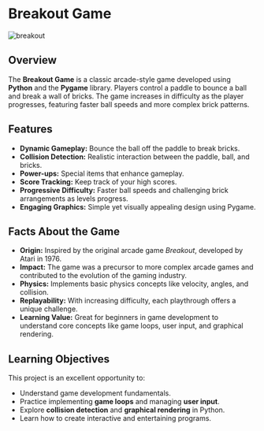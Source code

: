 # Breakout Game
![breakout](https://github.com/user-attachments/assets/f91e6ae8-db71-465e-859a-49b80e3ff7a9)

## Overview
The **Breakout Game** is a classic arcade-style game developed using **Python** and the **Pygame** library. Players control a paddle to bounce a ball and break a wall of bricks. The game increases in difficulty as the player progresses, featuring faster ball speeds and more complex brick patterns.

## Features
- **Dynamic Gameplay:** Bounce the ball off the paddle to break bricks.
- **Collision Detection:** Realistic interaction between the paddle, ball, and bricks.
- **Power-ups:** Special items that enhance gameplay.
- **Score Tracking:** Keep track of your high scores.
- **Progressive Difficulty:** Faster ball speeds and challenging brick arrangements as levels progress.
- **Engaging Graphics:** Simple yet visually appealing design using Pygame.

## Facts About the Game
- **Origin:** Inspired by the original arcade game *Breakout*, developed by Atari in 1976.
- **Impact:** The game was a precursor to more complex arcade games and contributed to the evolution of the gaming industry.
- **Physics:** Implements basic physics concepts like velocity, angles, and collision.
- **Replayability:** With increasing difficulty, each playthrough offers a unique challenge.
- **Learning Value:** Great for beginners in game development to understand core concepts like game loops, user input, and graphical rendering.

## Learning Objectives
This project is an excellent opportunity to:
- Understand game development fundamentals.
- Practice implementing **game loops** and managing **user input**.
- Explore **collision detection** and **graphical rendering** in Python.
- Learn how to create interactive and entertaining programs.


